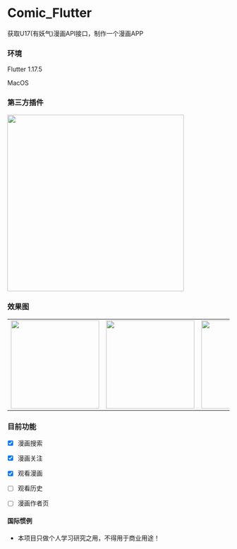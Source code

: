 # Comic_Flutter

获取U17(有妖气)漫画API接口，制作一个漫画APP

###  环境

Flutter 1.17.5

MacOS

###  第三方插件

<img src="https://jackieli.oss-cn-shenzhen.aliyuncs.com/%E6%88%AA%E5%B1%8F2020-08-17%20%E4%B8%8A%E5%8D%885.11.18.png" width="400"/>

###  效果图

<div style="text-align: center">
  <table>
    <tr>
      <td style="text-align: center">
        <img src="https://jackieli.oss-cn-shenzhen.aliyuncs.com/Screenshot_2020-08-17-05-23-42-993_com.jackieli.c.jpg" width="200"/>
      </td>
      <td style="text-align: center">
        <img src="https://jackieli.oss-cn-shenzhen.aliyuncs.com/Screenshot_2020-08-17-05-24-13-961_com.jackieli.c.jpg" width="200"/>
      </td>
      <td style="text-align: center">
        <img src="https://jackieli.oss-cn-shenzhen.aliyuncs.com/Screenshot_2020-08-17-05-24-24-234_com.jackieli.c.jpg" width="200"/>
      </td>
      <td style="text-align: center">
        <img src="https://jackieli.oss-cn-shenzhen.aliyuncs.com/Screenshot_2020-08-17-05-24-43-075_com.jackieli.c.jpg" width="200"/>
      </td>
    </tr>
  </table>
</div>

###  目前功能

- [x] 漫画搜索
- [x] 漫画关注
- [x] 观看漫画
- [ ] 观看历史
- [ ] 漫画作者页


####  国际惯例
- 本项目只做个人学习研究之用，不得用于商业用途！
